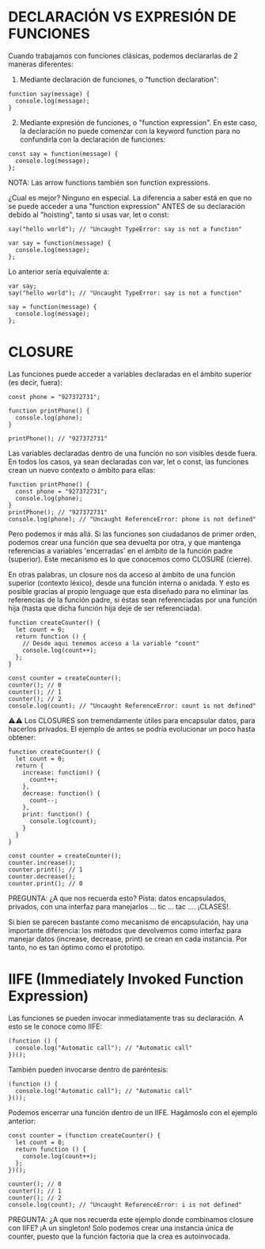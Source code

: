 # DECLARACIÓN VS EXPRESIÓN DE FUNCIONES

Cuando trabajamos con funciones clásicas, podemos declararlas de 2 maneras diferentes:
1. Mediante declaración de funciones, o "function declaration":
```
function say(message) {
  console.log(message);
}
```

2. Mediante expresión de funciones, o "function expression". En este caso, la declaración no puede comenzar con la keyword function para no confundirla con la declaración de funciones:
```
const say = function(message) {
  console.log(message);
};
```
NOTA: Las arrow functions también son function expressions.

¿Cual es mejor? Ninguno en especial.
La diferencia a saber está en que no se puede acceder a una "function expression" ANTES de su declaración debido al "hoisting", tanto si usas var, let o const:
```
say("hello world"); // "Uncaught TypeError: say is not a function"

var say = function(message) {
  console.log(message);
};
```

Lo anterior sería equivalente a:
```
var say;
say("hello world"); // "Uncaught TypeError: say is not a function"

say = function(message) {
  console.log(message);
};
```


# CLOSURE 
Las funciones puede acceder a variables declaradas en el ámbito superior (es decir, fuera):
```
const phone = "927372731";

function printPhone() {
  console.log(phone);
}

printPhone(); // "927372731"
```

Las variables declaradas dentro de una función no son visibles desde fuera. En todos los casos, ya sean declaradas con var, let o const, las funciones crean un nuevo contexto o ámbito para ellas:
```
function printPhone() {
  const phone = "927372731";
  console.log(phone);
}
printPhone(); // "927372731"
console.log(phone); // "Uncaught ReferenceError: phone is not defined"
```

Pero podemos ir más allá. Si las funciones son ciudadanos de primer orden, podemos crear una función que sea devuelta por otra, y que mantenga referencias a variables 'encerradas' en el
ámbito de la función padre (superior). Este mecanismo es lo que conocemos como CLOSURE (cierre).

En otras palabras, un closure nos da acceso al ámbito de una función superior (contexto léxico), desde una función interna o anidada. Y esto es posible gracias al propio lenguage que esta
diseñado para no eliminar las referencias de la función padre, si éstas sean referenciadas por una función hija (hasta que dicha función hija deje de ser referenciada).

```
function createCounter() {
  let count = 0;
  return function () {
    // Desde aqui tenemos acceso a la variable "count"
    console.log(count++);
  };
}

const counter = createCounter();
counter(); // 0
counter(); // 1
counter(); // 2
console.log(count); // "Uncaught ReferenceError: count is not defined"
```

⚠⚠ Los CLOSURES son tremendamente útiles para encapsular datos, para hacerlos privados. El ejemplo de antes se podría evolucionar un poco hasta obtener:
```
function createCounter() {
  let count = 0;
  return {
    increase: function() {
      count++;
    },
    decrease: function() {
      count--;
    },
    print: function() {
      console.log(count);
    }
  }
}

const counter = createCounter();
counter.increase();
counter.print(); // 1
counter.decrease();
counter.print(); // 0
```

PREGUNTA: ¿A que nos recuerda esto? Pista: datos encapsulados, privados, con una interfaz para manejarlos ... tic ... tac .... ¡CLASES!. 

Si bien se parecen bastante como mecanismo de encapsulación, hay una importante diferencia: los métodos que devolvemos como interfaz para manejar datos (increase, decrease, print) se crean en
cada instancia. Por tanto, no es tan óptimo como el prototipo.

# IIFE (Immediately Invoked Function Expression)
Las funciones se pueden invocar inmediatamente tras su declaración. A esto se le conoce como IIFE:
```
(function () {
  console.log("Automatic call"); // "Automatic call"
})();
```

También pueden invocarse dentro de paréntesis:
```
(function () {
  console.log("Automatic call"); // "Automatic call"
}());
```

Podemos encerrar una función dentro de un IIFE. Hagámoslo con el ejemplo anterior:
```
const counter = (function createCounter() {
  let count = 0;
  return function () {
    console.log(count++);
  };
})();

counter(); // 0
counter(); // 1
counter(); // 2
console.log(count); // "Uncaught ReferenceError: i is not defined"
```

PREGUNTA: ¿A que nos recuerda este ejemplo donde combinamos closure con IIFE? ¡A un singleton! Solo podemos crear una instancia única de counter, puesto que la función factoria
que la crea es autoinvocada.
